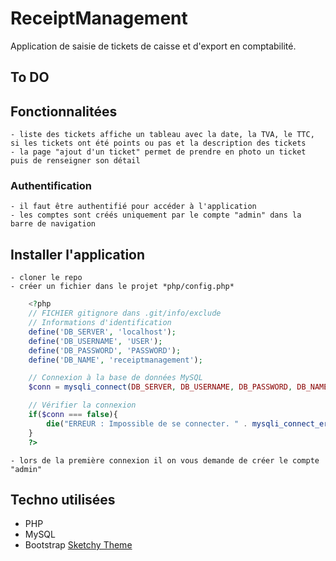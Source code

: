 # ReceiptManagement
Application de saisie de tickets de caisse et d'export en comptabilité.

## To DO


## Fonctionnalitées
    - liste des tickets affiche un tableau avec la date, la TVA, le TTC, si les tickets ont été points ou pas et la description des tickets
    - la page "ajout d'un ticket" permet de prendre en photo un ticket puis de renseigner son détail
### Authentification

    - il faut être authentifié pour accéder à l'application
    - les comptes sont créés uniquement par le compte "admin" dans la barre de navigation

## Installer l'application
    - cloner le repo
    - créer un fichier dans le projet *php/config.php*

```PHP
    <?php
    // FICHIER gitignore dans .git/info/exclude
    // Informations d'identification
    define('DB_SERVER', 'localhost');
    define('DB_USERNAME', 'USER');
    define('DB_PASSWORD', 'PASSWORD');
    define('DB_NAME', 'receiptmanagement');

    // Connexion à la base de données MySQL 
    $conn = mysqli_connect(DB_SERVER, DB_USERNAME, DB_PASSWORD, DB_NAME);

    // Vérifier la connexion
    if($conn === false){
        die("ERREUR : Impossible de se connecter. " . mysqli_connect_error());
    }
    ?>
```

    - lors de la première connexion il on vous demande de créer le compte "admin"

## Techno utilisées 
- PHP
- MySQL
- Bootstrap [Sketchy Theme](https://bootswatch.com/sketchy/)



